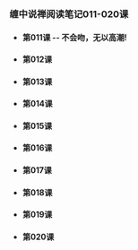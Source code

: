 ### 缠中说禅阅读笔记011-020课

* #### 第011课 -- 不会吻，无以高潮!



* #### 第012课
* #### 第013课
* #### 第014课
* #### 第015课
* #### 第016课
* #### 第017课
* #### 第018课
* #### 第019课
* #### 第020课



